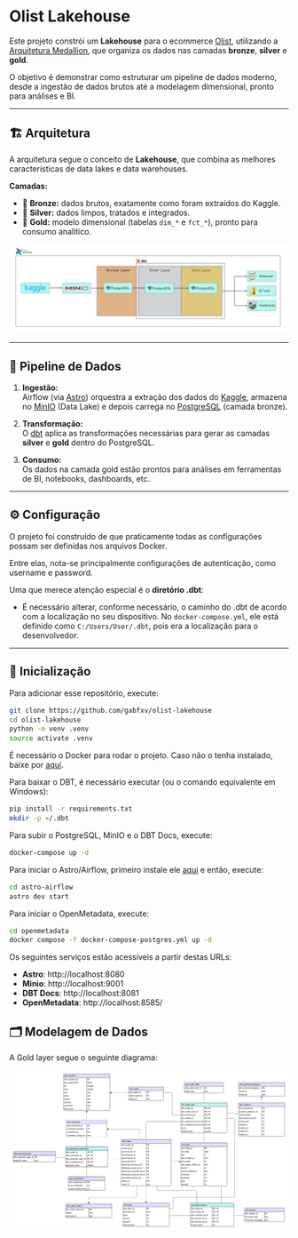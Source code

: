 # Olist Lakehouse

Este projeto constrói um **Lakehouse** para o ecommerce [Olist](https://olist.com/home/), utilizando a [Arquitetura Medallion](https://learn.microsoft.com/en-us/azure/databricks/lakehouse/medallion), que organiza os dados nas camadas **bronze**, **silver** e **gold**.

O objetivo é demonstrar como estruturar um pipeline de dados moderno, desde a ingestão de dados brutos até a modelagem dimensional, pronto para análises e BI.

---

## 🏗️ Arquitetura

A arquitetura segue o conceito de **Lakehouse**, que combina as melhores características de data lakes e data warehouses.

**Camadas:**
- 🥉 **Bronze:** dados brutos, exatamente como foram extraídos do Kaggle.
- 🥈 **Silver:** dados limpos, tratados e integrados.
- 🥇 **Gold:** modelo dimensional (tabelas `dim_*` e `fct_*`), pronto para consumo analítico.

![Diagrama do pipeline de dados do Lakehouse](github-assets/olist_architecture_diagram.png)

---

## 🔄 Pipeline de Dados

1. **Ingestão:**  
   Airflow (via [Astro](https://www.astronomer.io/product/)) orquestra a extração dos dados do [Kaggle](https://www.kaggle.com/datasets/olistbr/brazilian-ecommerce), armazena no [MinIO](https://min.io/) (Data Lake) e depois carrega no [PostgreSQL](https://www.postgresql.org/) (camada bronze).

2. **Transformação:**  
   O [dbt](https://www.getdbt.com/) aplica as transformações necessárias para gerar as camadas **silver** e **gold** dentro do PostgreSQL.

3. **Consumo:**  
   Os dados na camada gold estão prontos para análises em ferramentas de BI, notebooks, dashboards, etc.

---
## ⚙️ Configuração

O projeto foi construído de que praticamente todas as configurações possam ser definidas nos arquivos Docker. 

Entre elas, nota-se principalmente configurações de autenticação, como username e password.

Uma que merece atenção especial é o **diretório .dbt**:
- É necessário alterar, conforme necessário, o caminho do .dbt de acordo com a localização no seu dispositivo. No `docker-compose.yml`, ele está definido como `C:/Users/User/.dbt`, pois era a localização para o desenvolvedor.  

---

## 🚀 Inicialização

Para adicionar esse repositório, execute:
```bash
git clone https://github.com/gabfxv/olist-lakehouse
cd olist-lakehouse
python -m venv .venv
source activate .venv
```

É necessário o Docker para rodar o projeto.
Caso não o tenha instalado, baixe por [aqui](https://docs.docker.com/engine/).

Para baixar o DBT, é necessário executar (ou o comando equivalente em Windows):
```bash
pip install -r requirements.txt
mkdir -p ~/.dbt
```

Para subir o PostgreSQL, MinIO e o DBT Docs, execute:
```bash
docker-compose up -d
```

Para iniciar o Astro/Airflow, primeiro instale ele [aqui](https://www.astronomer.io/docs/astro/cli/install-cli/#install-the-astro-cli) e então, execute:
```bash
cd astro-airflow
astro dev start
```

Para iniciar o OpenMetadata, execute:
```bash
cd openmetadata
docker compose -f docker-compose-postgres.yml up -d
```

Os seguintes serviços estão acessíveis a partir destas URLs:
- **Astro**: http://localhost:8080
- **Minio**: http://localhost:9001
- **DBT Docs**: http://localhost:8081
- **OpenMetadata**: http://localhost:8585/

## 🗂️ Modelagem de Dados

A Gold layer segue o seguinte diagrama:

![Diagrama do modelo da gold layer](github-assets/gold_layer_schema.png)

